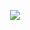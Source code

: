 <p align="center">
  <img src="https://capsule-render.vercel.app/api?text=Hey Everyone!🕹️&animation=fadeIn&type=waving&color=gradient&height=100"/>
</p>
<!---
ben-woodard/ben-woodard is a ✨ special ✨ repository because its `README.md` (this file) appears on your GitHub profile.
You can click the Preview link to take a look at your changes.
--->
